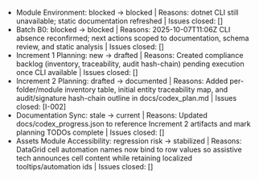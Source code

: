 - Module Environment: blocked → blocked | Reasons: dotnet CLI still unavailable; static documentation refreshed | Issues closed: []
- Batch B0: blocked → blocked | Reasons: 2025-10-07T11:06Z CLI absence reconfirmed; next actions scoped to documentation, schema review, and static analysis | Issues closed: []
- Increment 1 Planning: new → drafted | Reasons: Created compliance backlog (inventory, traceability, audit hash-chain) pending execution once CLI available | Issues closed: []
- Increment 2 Planning: drafted → documented | Reasons: Added per-folder/module inventory table, initial entity traceability map, and audit/signature hash-chain outline in docs/codex_plan.md | Issues closed: [I-002]
- Documentation Sync: stale → current | Reasons: Updated docs/codex_progress.json to reference Increment 2 artifacts and mark planning TODOs complete | Issues closed: []
- Assets Module Accessibility: regression risk → stabilized | Reasons: DataGrid cell automation names now bind to row values so assistive tech announces cell content while retaining localized tooltips/automation ids | Issues closed: []
